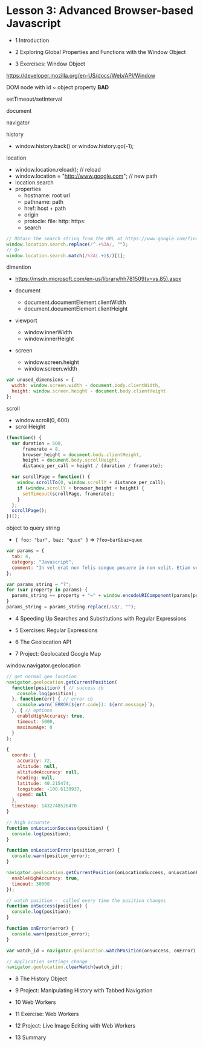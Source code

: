 Lesson 3: Advanced Browser-based Javascript
================================================

- 1	Introduction


- 2	Exploring Global Properties and Functions with the Window Object
- 3	Exercises: Window Object

https://developer.mozilla.org/en-US/docs/Web/API/Window

DOM node with id ~  object property **BAD**

setTimeout/setInterval

document 

navigator

history
- window.history.back() or window.history.go(-1);


location
- window.location.reload(); // reload
- window.location = "http://www.google.com"; //  new path
- location.search
- properties
  - hostname: root url
  - pathname: path
  - href: host + path
  - origin
  - protocle: file: http: https:
  - search

```js
// Obtain the search string from the URL at https://www.google.com/finance?q=NASDAQ%3AAAPL and pull out the stock symbol ("AAPL").
window.location.search.replace(/^.+%3A/, "");
// Or
window.location.search.match(/%3A(.+)$/)[1];
```


dimention 
- https://msdn.microsoft.com/en-us/library/hh781509(v=vs.85).aspx

- document
  - document.documentElement.clientWidth
  - document.documentElement.clientHeight
- viewport
  - window.innerWidth
  - window.innerHeight
- screen  
  - window.screen.height
  - window.screen.width


```js
var unused_dimensions = {
  width: window.screen.width - document.body.clientWidth,
  height: window.screen.height - document.body.clientHeight
};
```

scroll
  - window.scroll(0, 600)
  - scrollHeight

```js
(function() {
  var duration = 500,
      framerate = 8,
      browser_height = document.body.clientHeight,
      height = document.body.scrollHeight,
      distance_per_call = height / (duration / framerate);

  var scrollPage = function() {
    window.scrollTo(0, window.scrollY + distance_per_call);
    if (window.scrollY + browser_height < height) {
      setTimeout(scrollPage, framerate);
    }
  };
  scrollPage();
})();
```

object to query string
- `{ foo: "bar", baz: "quux" }` =>  `?foo=bar&baz=quux`

```js
var params = {
  tab: 4,
  category: "Javascript",
  comment: "In vel erat non felis congue posuere in non velit. Etiam venenatis tincidunt metus et feugiat. Morbi vehicula malesuada nulla vel&oops= faucibus. Interdum et malesuada fames ac ante ipsum primis in faucibus. Mauris faucibus efficitur diam, in pellentesque urna consequat at."
};

var params_string = "?";
for (var property in params) {
  params_string += property + "=" + window.encodeURIComponent(params[property]) + "&";
}
params_string = params_string.replace(/&$/, "");
```


- 4	Speeding Up Searches and Substitutions with Regular Expressions
- 5	Exercises: Regular Expressions


- 6	The Geolocation API
- 7	Project: Geolocated Google Map

window.navigator.geolocation

```js
// get normal geo location
navigator.geolocation.getCurrentPosition(
  function(position) { // success cb
    console.log(position);
  }, function(err) { // error cb
    console.warn(`ERROR(${err.code}): ${err.message}`);
  }, { // options
    enableHighAccuracy: true,
    timeout: 5000,
    maximumAge: 0
  }
);

{
  coords: {
    accuracy: 72,
    altitude: null,
    altitudeAccuracy: null,
    heading: null,
    latitude: 40.215474,
    longitude: -100.6130937,
    speed: null
  },
  timestamp: 1432748526470
}  
```

```js
// high accurate
function onLocationSuccess(position) {
  console.log(position);
}

function onLocationError(position_error) {
  console.warn(position_error);
}

navigator.geolocation.getCurrentPosition(onLocationSuccess, onLocationError, {
  enableHighAccuracy: true,
  timeout: 30000
});
```

```js
// watch position -  called every time the position changes
function onSuccess(position) {
  console.log(position);
}

function onError(error) {
  console.warn(position_error);
}

var watch_id = navigator.geolocation.watchPosition(onSuccess, onError);

// Application settings change
navigator.geolocation.clearWatch(watch_id);
```


- 8	The History Object
- 9	Project: Manipulating History with Tabbed Navigation


- 10	Web Workers
- 11	Exercise: Web Workers


- 12	Project: Live Image Editing with Web Workers


- 13	Summary


